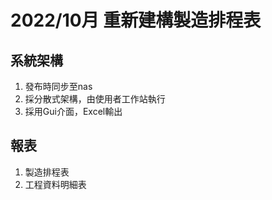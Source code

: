 # 2022/10月 重新建構製造排程表

## 系統架構
1. 發布時同步至nas
2. 採分散式架構，由使用者工作站執行
3. 採用Gui介面，Excel輸出

## 報表
1. 製造排程表
2. 工程資料明細表
